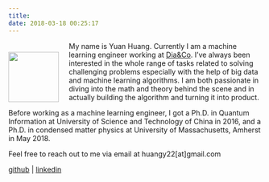 ```yaml
---
title: 
date: 2018-03-18 00:25:17
---
```


<img style="float: left; width: 100px; margin: 20px 20px 0px 0px" src="/images/author.jpg">

My name is Yuan Huang. Currently I am a machine learning engineer working at [Dia&Co](https://www.dia.com/welcome).
I’ve always been interested in the whole range of tasks related to solving challenging problems especially with the help of big data and machine learning algorithms. 
I am both passionate in diving into the math and theory behind the scene and in actually building the algorithm and turning it into product. 

Before working as a machine learning engineer, I got a Ph.D. in Quantum Information at University of Science and Technology of China in 2016, and a Ph.D. in condensed matter physics at University of Massachusetts, Amherst in May 2018.

Feel free to reach out to me via email at huangy22[at]gmail.com

[github](https://github.com/huangy22) | [linkedin](https://www.linkedin.com/in/yuan-huang-ds)
